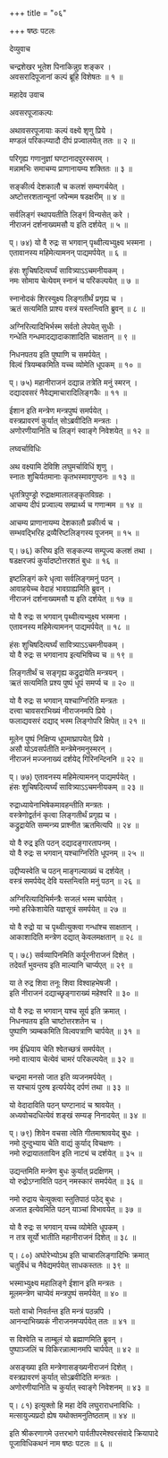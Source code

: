 +++
title = "०६"

+++
षष्ठः पटलः  
  
देव्युवाच  
  
चन्द्रशेखर भूतेश पिनाकिन्नुग्र शङ्कर ।  
अवसरादिपूजानां कल्पं ब्रूहि विशेषतः ॥ १ ॥  
  
महादेव उवाच  
  
अवसरपूजाकल्पः  
  
अथावसरपूजायाः कल्पं वक्ष्ये शृणु प्रिये ।  
मण्डलं परिकल्प्यादौ दीपं प्रज्वालयेत् ततः ॥ २ ॥  
  
परिगृह्य गणानुज्ञां घण्टानादपुरस्सरम् ।  
मन्नामभिः समाचम्य प्राणानायम्य शक्तितः ॥ ३ ॥  
  
सङ्कीर्त्य देशकालौ च कलशं सम्यगर्चयेत् ।  
अष्टोत्तरशतान्यूनां जपेन्मम षडक्षरीम् ॥ ४ ॥  
  
सर्वलिङ्गं स्थापयतीति लिङ्गं विन्यसेत् करे ।  
नीराजनं दर्शनाख्यमसौ य इति दर्शयेत् ॥ ५ ॥  
  
प्। ७४) यो वै रुद्रः स भगवान् पृथ्वीत्यभ्युक्ष्य भस्मना ।  
एतावानस्य महिमेत्यामनन् पाद्यमर्पयेत् ॥ ६ ॥  
  
हंसः शुचिषदित्यर्घ्यं सावित्र्याऽऽचमनीयकम् ।  
नमः सोमाय चेत्येवम् स्नानं च परिकल्पयेत् ॥ ७ ॥  
  
स्नानोदकं शिरस्युक्ष्य लिङ्गतीर्थं प्रगृह्य च ।  
ऋतं सत्यमिति प्राश्य वस्त्रं यस्तन्त्विति ब्रुवन् ॥ ८ ॥  
  
अग्निरित्यादिभिर्भस्म सर्वतो लेपयेत् सुधीः ।  
गन्धेति गन्धमादद्यादाकाशादिति चाक्षतान् ॥ ९ ॥  
  
निधनपतय इति पुष्पाणि च समर्पयेत् ।  
विल्वं त्रियम्बकमिति यच्च व्योमेति धूपकम् ॥ १० ॥  
  
प्। ७५) महानीराजनं दद्यान्न तत्रेति मनुं स्मरन् ।  
दद्यादवसरं नैवेद्यमाचारादिलिङ्गकैः ॥ ११ ॥  
  
ईशान इति मन्त्रेण मन्त्रपुष्पं समर्पयेत् ।  
वस्त्रप्रावरणं कुर्यात् सोऽब्रवीदिति मन्त्रतः ।  
अणोरणीयानिति च लिङ्गं स्वाङ्गे निवेशयेत् ॥ १२ ॥  
  
लघ्वर्चाविधिः  
  
अथ वक्ष्यामि देविशि लघुमर्चाविधिं शृणु ।  
स्नातः शुचिर्यतमानाः कृतभस्मावगुण्ठनः ॥ १३ ॥  
  
धृतत्रिपुण्ड्रो रुद्राक्षमालालङ्कृतविग्रहः ।  
आचम्य दीपं प्रज्वाल्य सम्प्रार्थ्य च गणान्मम ॥ १४ ॥  
  
आचम्य प्राणानायम्य देशकालौ प्रकीर्त्य च ।  
सम्भवद्भिरिह द्रव्यैरिष्टलिङ्गस्य पूजनम् ॥ १५ ॥  
  
प्। ७६) करिष्य इति सङ्कल्प्य सम्पूज्य कलशं तथा ।  
षडक्षरजपं कुर्यादष्टोत्तरशतं बुधः ॥ १६ ॥  
  
इष्टलिङ्गं करे धृत्वा सर्वलिङ्गमनुं पठन् ।   
आवाहयेच्च वेदाहं भावग्राह्यमिति ब्रुवन् ।  
नीराजनं दर्शनाख्यमसौ य इति दर्शयेत् ॥ १७ ॥  
  
यो वै रुद्रः स भगवान् पृथ्वीत्यभ्युक्ष्य भस्मना ।  
एतावनस्य महिमेत्यामनन् पाद्यमर्पयेत् ॥ १८ ॥  
  
हंसः शुचिषदित्यर्घ्यं सावित्र्याऽऽचमनीयकम् ।  
यो वै रुद्रः स भगवानाप इत्यभिषिच्य च ॥ १९ ॥  
  
लिङ्गतीर्थं च सङ्गृह्य कद्रुद्रायेति मन्त्रयन् ।  
ऋतं सत्यमिति प्रश्य पुष्पं धूपं समर्प्य च ॥ २० ॥  
  
यो वै रुद्रः स भगवान् यश्चाग्निरिति मन्त्रतः ।  
दत्त्वा चावसराभिख्यं नीराजनमपि प्रिये ।  
फलाद्यवसरं दद्याद् भस्म लिङ्गोपरि क्षिपेत् ॥ २१ ॥  
  
मूलेन पुष्पं निक्षिप्य धूपमाघ्रापयेत् प्रिये ।  
असौ योऽवसर्पतीति मन्त्रेमेनमनुस्मरन् ।  
नीराजनं मज्जनाख्यं दर्शयेद् गिरिनन्दिननि ॥ २२ ॥  
  
प्। ७७) एतावनस्य महिमेत्यामनन् पाद्यमर्पयेत् ।  
हंसः शुचिषदित्यर्घ्यं सावित्र्याऽऽचमनीयकम् ॥ २३ ॥  
  
रुद्राध्यायेनाभिषेकमावहन्तीति मन्त्रतः ।  
वस्त्रेणोद्वर्तनं कृत्वा लिङ्गतीर्थं प्रगृह्य च ।  
कद्रुद्रायेति सम्मन्त्र्य प्राश्नीत ऋतमित्यपि ॥ २४ ॥  
  
यो वै रुद्र इति पठन् दद्यादङ्गारतापनम् ।  
यो वै रुद्रः स भगवान् यश्चाग्निरिति धूपनम् ॥ २५ ॥  
  
उद्दीप्यस्वेति च पठन् माङ्गल्याख्यं च दर्शयेत् ।  
वस्त्रं समर्पयेद् देवि यस्तन्त्विति मनुं पठन् ॥ २६ ॥  
  
अग्निरित्यादिभिर्मन्त्रैः सजलं भस्म चार्पयेत् ।  
नमो हरिकेशायेति यज्ञसूत्रं समर्पयेत् ॥ २७ ॥  
  
यो वै रुद्रो या च पृथ्वीत्युक्त्वा गन्धांश्च साक्षतान् ।  
आकाशादिति मन्त्रेण दद्यात् केवलमक्षतान् ॥ २८ ॥  
  
प्। ७८) सर्वव्यापिनमिति कर्पूरनीराजनं दिशेत् ।  
तदेवर्तं भुवन्तय इति माल्यानि चार्प्यएत् ॥ २९ ॥  
  
या ते रुद्र शिवा तनूः शिवा विश्वाहभेषजी ।  
इति नीराजनं दद्याच्छृङ्गाराख्यं महेश्वरि ॥ ३० ॥  
  
यो वै रुद्रः स भगवान् यश्च सूर्य इति क्रमात् ।  
निधनपतय इति चाष्टोत्तरशतेन च ।  
पुष्पाणि त्र्यम्बकमिति विल्वपत्राणि चार्पयेत् ॥ ३१ ॥  
  
नम ईध्रियाय चेति श्वेतच्छत्रं समर्पयेत् ।  
नमो वात्याय चेत्येवं चामरं परिकल्पयेत् ॥ ३२ ॥  
  
चन्द्रमा मनसो जात इति व्यजनमर्पयेत् ।  
स यश्चायं पुरुष इत्यर्पयेद् दर्पणं तथा ॥ ३३ ॥  
  
यो वेदादाविति पठन् घण्टानादं च श्रावयेत् ।  
अध्यवोचदधित्येवं शङ्खं सम्यङ् निनादयेत् ॥ ३४ ॥  
  
प्। ७९) शिवेन वचसा त्वेति गीतमाश्रावयेद् बुधः ।  
नमो दुन्दुभ्याय चेति वाद्यं कुर्याद् विचक्षणः ।  
नमो रुद्रायाततायिन इति नाट्यं च दर्शयेत् ॥ ३५ ॥  
  
उद्यन्तमिति मन्त्रेण बुधः कुर्यात् प्रदक्षिणम् ।  
यो रुद्रोऽग्नाविति पठन् नमस्कारं समर्पयेत् ॥ ३६ ॥  
  
नमो रुद्राय चेत्युक्त्वा स्तुतिपाठं पठेद् बुधः ।  
अजात इत्येवमिति पठन् याञ्चां विभावयेत् ॥ ३७ ॥  
  
यो वै रुद्रः स भगवान् यच्च व्योमेति धूपकम् ।  
न तत्र सूर्यो भातीति महानीराजनं दिशेत् ॥ ३८ ॥  
  
प्। ८०) अघोरेभ्योऽथ इति चाचारलिङ्गादिभिः क्रमात्   
चतुर्विधं च नैवेद्यमर्पयेत् साधकस्ततः ॥ ३९ ॥  
  
भस्माभ्युक्ष्य महालिङ्गे ईशान इति मन्त्रतः ।  
मूलमन्त्रेण चाप्येवं मन्त्रपुष्पं समर्पयेत् ॥ ४० ॥  
  
यतो वाचो निवर्तन्त इति मन्त्रं पठन्नपि ।  
आनन्दाभिख्यकं नीराजनमप्यर्पयेत् ततः ॥ ४१ ॥  
  
स विश्वेति च ताम्बूलं यो ब्रह्माणमिति ब्रुवन् ।  
पुष्पाञ्जलिं च विकिरन्नात्मानमपि चार्पयेत् ॥ ४२ ॥  
  
असङ्ख्या इति मन्त्रेणासङ्ख्यनीराजनं दिशेत् ।  
वस्त्रप्रावरणं कुर्यात् सोऽब्रवीदिति मन्त्रतः ।  
अणोरणीयानिति च कुर्यात् स्वाङ्गे निवेशनम् ॥ ४३ ॥  
  
प्। ८१) इत्युक्तो हि महा देवि लघुराराधनाविधिः ।  
मत्सायुज्यप्रदो ह्येष यथोक्तमनुतिष्ठताम् ॥ ४४ ॥  
  
इति श्रीकरणागमे उत्तरभागे पार्वतीपरमेश्वरसंवादे क्रियापादे   
पूजाविधिकथनं नाम षष्ठः पटलः ॥ ६ ॥  
  
  
  